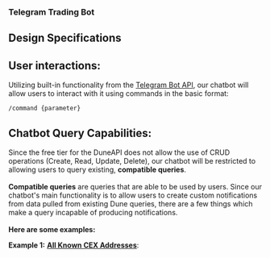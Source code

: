 ### Telegram Trading Bot
## Design Specifications

## User interactions:
Utilizing built-in functionality from the [Telegram Bot API](https://core.telegram.org/bots/api), our chatbot will allow users to interact with it using commands in the basic format:
```
/command {parameter}
```
## Chatbot Query Capabilities:
Since the free tier for the DuneAPI does not allow the use of CRUD operations (Create, Read, Update, Delete), our chatbot will be restricted to allowing users to query existing,
**compatible queries**.
<br/>
<br/>
**Compatible queries** are queries that are able to be used by users. Since our chatbot's main functionality is to allow users to create custom notifications from data pulled from existing Dune queries, there are a few things which make a query incapable of producing notifications. <br/><br/>
**Here are some examples:** <br/>


**Example 1:** [**All Known CEX Addresses**](https://dune.com/queries/3237025):
